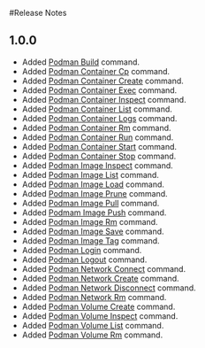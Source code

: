 #Release Notes

## 1.0.0
- Added [Podman Build](https://docs.podman.io/en/latest/markdown/podman-build.1.html) command.
- Added [Podman Container Cp](https://docs.podman.io/en/latest/markdown/podman-cp.1.html) command.
- Added [Podman Container Create](https://docs.podman.io/en/latest/markdown/podman-create.1.html) command.
- Added [Podman Container Exec](https://docs.podman.io/en/latest/markdown/podman-exec.1.html) command.
- Added [Podman Container Inspect](https://docs.podman.io/en/latest/markdown/podman-container-inspect.1.html) command.
- Added [Podman Container List](https://docs.podman.io/en/latest/markdown/podman-ps.1.html) command.
- Added [Podman Container Logs](https://docs.podman.io/en/latest/markdown/podman-logs.1.html) command.
- Added [Podman Container Rm](https://docs.podman.io/en/latest/markdown/podman-rm.1.html) command.
- Added [Podman Container Run](https://docs.podman.io/en/latest/markdown/podman-run.1.html) command.
- Added [Podman Container Start](https://docs.podman.io/en/latest/markdown/podman-start.1.html) command.
- Added [Podman Container Stop](https://docs.podman.io/en/latest/markdown/podman-stop.1.html) command.
- Added [Podman Image Inspect](https://docs.podman.io/en/latest/markdown/podman-image-inspect.1.html) command.
- Added [Podman Image List](https://docs.podman.io/en/latest/markdown/podman-images.1.html) command.
- Added [Podman Image Load](https://docs.podman.io/en/latest/markdown/podman-load.1.html) command.
- Added [Podman Image Prune](https://docs.podman.io/en/latest/markdown/podman-image-prune.1.html) command.
- Added [Podman Image Pull](https://docs.podman.io/en/latest/markdown/podman-pull.1.html) command.
- Added [Podmam Image Push](https://docs.podman.io/en/latest/markdown/podman-push.1.html) command.
- Added [Podman Image Rm](https://docs.podman.io/en/latest/markdown/podman-rmi.1.html) command.
- Added [Podman Image Save](https://docs.podman.io/en/latest/markdown/podman-save.1.html) command.
- Added [Podman Image Tag](https://docs.podman.io/en/latest/markdown/podman-tag.1.html) command.
- Added [Podman Login](https://docs.podman.io/en/latest/markdown/podman-login.1.html) command.
- Added [Podman Logout](https://docs.podman.io/en/latest/markdown/podman-logout.1.html) command.
- Added [Podman Network Connect](https://docs.podman.io/en/latest/markdown/podman-network-connect.1.html) command.
- Added [Podman Network Create](https://docs.podman.io/en/latest/markdown/podman-network-create.1.html) command.
- Added [Podman Network Disconnect](https://docs.podman.io/en/latest/markdown/podman-network-disconnect.1.html) command.
- Added [Podman Network Rm](https://docs.podman.io/en/latest/markdown/podman-network-rm.1.html) command.
- Added [Podman Volume Create](https://docs.podman.io/en/latest/markdown/podman-volume-create.1.html) command.
- Added [Podman Volume Inspect](https://docs.podman.io/en/latest/markdown/podman-volume-inspect.1.html) command.
- Added [Podman Volume List](https://docs.podman.io/en/latest/markdown/podman-volume-ls.1.html) command.
- Added [Podman Volume Rm](https://docs.podman.io/en/latest/markdown/podman-volume-rm.1.html) command.
